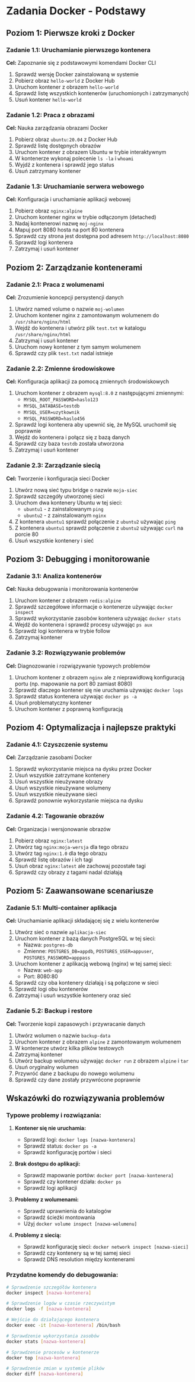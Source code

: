 # Zadania Docker - Podstawy

## Poziom 1: Pierwsze kroki z Docker

### Zadanie 1.1: Uruchamianie pierwszego kontenera
**Cel:** Zapoznanie się z podstawowymi komendami Docker CLI

1. Sprawdź wersję Docker zainstalowaną w systemie
2. Pobierz obraz `hello-world` z Docker Hub
3. Uruchom kontener z obrazem `hello-world`
4. Sprawdź listę wszystkich kontenerów (uruchomionych i zatrzymanych)
5. Usuń kontener `hello-world`

### Zadanie 1.2: Praca z obrazami
**Cel:** Nauka zarządzania obrazami Docker

1. Pobierz obraz `ubuntu:20.04` z Docker Hub
2. Sprawdź listę dostępnych obrazów
3. Uruchom kontener z obrazem Ubuntu w trybie interaktywnym
4. W kontenerze wykonaj polecenie `ls -la` i `whoami`
5. Wyjdź z kontenera i sprawdź jego status
6. Usuń zatrzymany kontener

### Zadanie 1.3: Uruchamianie serwera webowego
**Cel:** Konfiguracja i uruchamianie aplikacji webowej

1. Pobierz obraz `nginx:alpine`
2. Uruchom kontener nginx w trybie odłączonym (detached)
3. Nadaj kontenerowi nazwę `moj-nginx`
4. Mapuj port 8080 hosta na port 80 kontenera
5. Sprawdź czy strona jest dostępna pod adresem `http://localhost:8080`
6. Sprawdź logi kontenera
7. Zatrzymaj i usuń kontener

## Poziom 2: Zarządzanie kontenerami

### Zadanie 2.1: Praca z wolumenami
**Cel:** Zrozumienie koncepcji persystencji danych

1. Utwórz named volume o nazwie `moj-wolumen`
2. Uruchom kontener nginx z zamontowanym wolumenem do `/usr/share/nginx/html`
3. Wejdź do kontenera i utwórz plik `test.txt` w katalogu `/usr/share/nginx/html`
4. Zatrzymaj i usuń kontener
5. Uruchom nowy kontener z tym samym wolumenem
6. Sprawdź czy plik `test.txt` nadal istnieje

### Zadanie 2.2: Zmienne środowiskowe
**Cel:** Konfiguracja aplikacji za pomocą zmiennych środowiskowych

1. Uruchom kontener z obrazem `mysql:8.0` z następującymi zmiennymi:
   - `MYSQL_ROOT_PASSWORD=haslo123`
   - `MYSQL_DATABASE=testdb`
   - `MYSQL_USER=uzytkownik`
   - `MYSQL_PASSWORD=haslo456`
2. Sprawdź logi kontenera aby upewnić się, że MySQL uruchomił się poprawnie
3. Wejdź do kontenera i połącz się z bazą danych
4. Sprawdź czy baza `testdb` została utworzona
5. Zatrzymaj i usuń kontener

### Zadanie 2.3: Zarządzanie siecią
**Cel:** Tworzenie i konfiguracja sieci Docker

1. Utwórz nową sieć typu bridge o nazwie `moja-siec`
2. Sprawdź szczegóły utworzonej sieci
3. Uruchom dwa kontenery Ubuntu w tej sieci:
   - `ubuntu1` - z zainstalowanym `ping`
   - `ubuntu2` - z zainstalowanym `nginx`
4. Z kontenera `ubuntu1` sprawdź połączenie z `ubuntu2` używając `ping`
5. Z kontenera `ubuntu1` sprawdź połączenie z `ubuntu2` używając `curl` na porcie 80
6. Usuń wszystkie kontenery i sieć

## Poziom 3: Debugging i monitorowanie

### Zadanie 3.1: Analiza kontenerów
**Cel:** Nauka debugowania i monitorowania kontenerów

1. Uruchom kontener z obrazem `redis:alpine`
2. Sprawdź szczegółowe informacje o kontenerze używając `docker inspect`
3. Sprawdź wykorzystanie zasobów kontenera używając `docker stats`
4. Wejdź do kontenera i sprawdź procesy używając `ps aux`
5. Sprawdź logi kontenera w trybie follow
6. Zatrzymaj kontener

### Zadanie 3.2: Rozwiązywanie problemów
**Cel:** Diagnozowanie i rozwiązywanie typowych problemów

1. Uruchom kontener z obrazem `nginx` ale z nieprawidłową konfiguracją portu (np. mapowanie na port 80 zamiast 8080)
2. Sprawdź dlaczego kontener się nie uruchamia używając `docker logs`
3. Sprawdź status kontenera używając `docker ps -a`
4. Usuń problematyczny kontener
5. Uruchom kontener z poprawną konfiguracją

## Poziom 4: Optymalizacja i najlepsze praktyki

### Zadanie 4.1: Czyszczenie systemu
**Cel:** Zarządzanie zasobami Docker

1. Sprawdź wykorzystanie miejsca na dysku przez Docker
2. Usuń wszystkie zatrzymane kontenery
3. Usuń wszystkie nieużywane obrazy
4. Usuń wszystkie nieużywane wolumeny
5. Usuń wszystkie nieużywane sieci
6. Sprawdź ponownie wykorzystanie miejsca na dysku

### Zadanie 4.2: Tagowanie obrazów
**Cel:** Organizacja i wersjonowanie obrazów

1. Pobierz obraz `nginx:latest`
2. Utwórz tag `nginx:moja-wersja` dla tego obrazu
3. Utwórz tag `nginx:1.0` dla tego obrazu
4. Sprawdź listę obrazów i ich tagi
5. Usuń obraz `nginx:latest` ale zachowaj pozostałe tagi
6. Sprawdź czy obrazy z tagami nadal działają

## Poziom 5: Zaawansowane scenariusze

### Zadanie 5.1: Multi-container aplikacja
**Cel:** Uruchamianie aplikacji składającej się z wielu kontenerów

1. Utwórz sieć o nazwie `aplikacja-siec`
2. Uruchom kontener z bazą danych PostgreSQL w tej sieci:
   - Nazwa: `postgres-db`
   - Zmienne: `POSTGRES_DB=appdb`, `POSTGRES_USER=appuser`, `POSTGRES_PASSWORD=apppass`
3. Uruchom kontener z aplikacją webową (nginx) w tej samej sieci:
   - Nazwa: `web-app`
   - Port: 8080:80
4. Sprawdź czy oba kontenery działają i są połączone w sieci
5. Sprawdź logi obu kontenerów
6. Zatrzymaj i usuń wszystkie kontenery oraz sieć

### Zadanie 5.2: Backup i restore
**Cel:** Tworzenie kopii zapasowych i przywracanie danych

1. Utwórz wolumen o nazwie `backup-data`
2. Uruchom kontener z obrazem `alpine` z zamontowanym wolumenem
3. W kontenerze utwórz kilka plików testowych
4. Zatrzymaj kontener
5. Utwórz backup wolumenu używając `docker run` z obrazem `alpine` i `tar`
6. Usuń oryginalny wolumen
7. Przywróć dane z backupu do nowego wolumenu
8. Sprawdź czy dane zostały przywrócone poprawnie

## Wskazówki do rozwiązywania problemów

### Typowe problemy i rozwiązania:

1. **Kontener się nie uruchamia:**
   - Sprawdź logi: `docker logs [nazwa-kontenera]`
   - Sprawdź status: `docker ps -a`
   - Sprawdź konfigurację portów i sieci

2. **Brak dostępu do aplikacji:**
   - Sprawdź mapowanie portów: `docker port [nazwa-kontenera]`
   - Sprawdź czy kontener działa: `docker ps`
   - Sprawdź logi aplikacji

3. **Problemy z wolumenami:**
   - Sprawdź uprawnienia do katalogów
   - Sprawdź ścieżki montowania
   - Użyj `docker volume inspect [nazwa-wolumenu]`

4. **Problemy z siecią:**
   - Sprawdź konfigurację sieci: `docker network inspect [nazwa-sieci]`
   - Sprawdź czy kontenery są w tej samej sieci
   - Sprawdź DNS resolution między kontenerami

### Przydatne komendy do debugowania:

```bash
# Sprawdzenie szczegółów kontenera
docker inspect [nazwa-kontenera]

# Sprawdzenie logów w czasie rzeczywistym
docker logs -f [nazwa-kontenera]

# Wejście do działającego kontenera
docker exec -it [nazwa-kontenera] /bin/bash

# Sprawdzenie wykorzystania zasobów
docker stats [nazwa-kontenera]

# Sprawdzenie procesów w kontenerze
docker top [nazwa-kontenera]

# Sprawdzenie zmian w systemie plików
docker diff [nazwa-kontenera]
```

